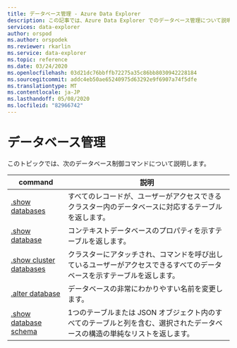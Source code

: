 ```yaml
---
title: データベース管理 - Azure Data Explorer
description: この記事では、Azure Data Explorer でのデータベース管理について説明します。
services: data-explorer
author: orspod
ms.author: orspodek
ms.reviewer: rkarlin
ms.service: data-explorer
ms.topic: reference
ms.date: 03/24/2020
ms.openlocfilehash: 03d21dc76bbffb72275a35c86bb8030942228184
ms.sourcegitcommit: addc4eb50ae65240975d63292e9f6907a74f5dfe
ms.translationtype: MT
ms.contentlocale: ja-JP
ms.lasthandoff: 05/08/2020
ms.locfileid: "82966742"
---
```

# <a name="databases-management"></a>データベース管理

このトピックでは、次のデータベース制御コマンドについて説明します。

|command |説明 |
|--------|------------|
|[.show databases](show-databases.md) |すべてのレコードが、ユーザーがアクセスできるクラスター内のデータベースに対応するテーブルを返します。|
|[.show database](show-database.md) |コンテキストデータベースのプロパティを示すテーブルを返します。 |
|[.show cluster databases](show-cluster-database.md) |クラスターにアタッチされ、コマンドを呼び出しているユーザーがアクセスできるすべてのデータベースを示すテーブルを返します。 |
|[.alter database](alter-database.md) |データベースの非常にわかりやすい名前を変更します。 |
|[.show database schema](show-schema-database.md) |1つのテーブルまたは JSON オブジェクト内のすべてのテーブルと列を含む、選択されたデータベースの構造の単純なリストを返します。 |
